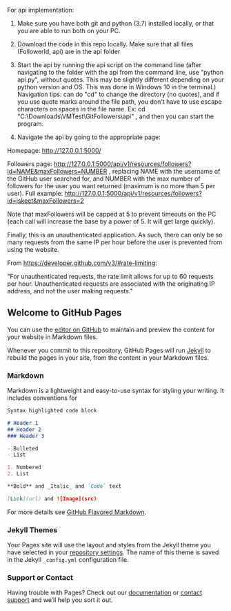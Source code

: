 For api implementation:

1) Make sure you have both git and python (3.7) installed locally, or that you are able to run both on your PC.

2) Download the code in this repo locally. Make sure that all files (FollowerId, api) are in the api folder

3) Start the api by running the api script on the command line (after navigating to the folder with the api from the command line, use "python api.py", without quotes. This may be slightly different depending on your python version and OS. This was done in Windows 10 in the terminal.)
Navigation tips: can do "cd" to change the directory (no quotes), and if you use quote marks around the file path, you don't have to
use escape characters on spaces in the file name. Ex: cd "C:\Downloads\VMTest\GitFollowers\api" , and then you can start the program.

4) Navigate the api by going to the appropriate page:

Homepage: http://127.0.0.1:5000/

Followers page: http://127.0.0.1:5000/api/v1/resources/followers?id=NAME&maxFollowers=NUMBER , replacing NAME with the username of the GitHub user searched for, and NUMBER with the max number of followers for the user you want returned (maximum is no more than 5 per user).
  Full example: http://127.0.0.1:5000/api/v1/resources/followers?id=jskeet&maxFollowers=2
  
  Note that maxFollowers will be capped at 5 to prevent timeouts on the PC (each call will increase the base by a power of 5. It will get large quickly).
  

Finally, this is an unauthenticated application. As such, there can only be so many requests from the same IP per hour before the user is prevented from using the website. 

From https://developer.github.com/v3/#rate-limiting:

"For unauthenticated requests, the rate limit allows for up to 60 requests per hour. Unauthenticated requests are associated with the originating IP address, and not the user making requests."





## Welcome to GitHub Pages

You can use the [editor on GitHub](https://github.com/AshleyBushCoding/GitFollowers/edit/master/README.md) to maintain and preview the content for your website in Markdown files.

Whenever you commit to this repository, GitHub Pages will run [Jekyll](https://jekyllrb.com/) to rebuild the pages in your site, from the content in your Markdown files.

### Markdown

Markdown is a lightweight and easy-to-use syntax for styling your writing. It includes conventions for

```markdown
Syntax highlighted code block

# Header 1
## Header 2
### Header 3

- Bulleted
- List

1. Numbered
2. List

**Bold** and _Italic_ and `Code` text

[Link](url) and ![Image](src)
```

For more details see [GitHub Flavored Markdown](https://guides.github.com/features/mastering-markdown/).

### Jekyll Themes

Your Pages site will use the layout and styles from the Jekyll theme you have selected in your [repository settings](https://github.com/AshleyBushCoding/GitFollowers/settings). The name of this theme is saved in the Jekyll `_config.yml` configuration file.

### Support or Contact

Having trouble with Pages? Check out our [documentation](https://help.github.com/categories/github-pages-basics/) or [contact support](https://github.com/contact) and we’ll help you sort it out.
